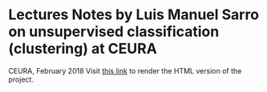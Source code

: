 # Lectures Notes by Luis Manuel Sarro on unsupervised classification (clustering) at CEURA
CEURA, February 2018
Visit [this link](https://cdn.rawgit.com/luis-sarro/CEURA/97f089b0/index.html) to render the HTML version of the project.
